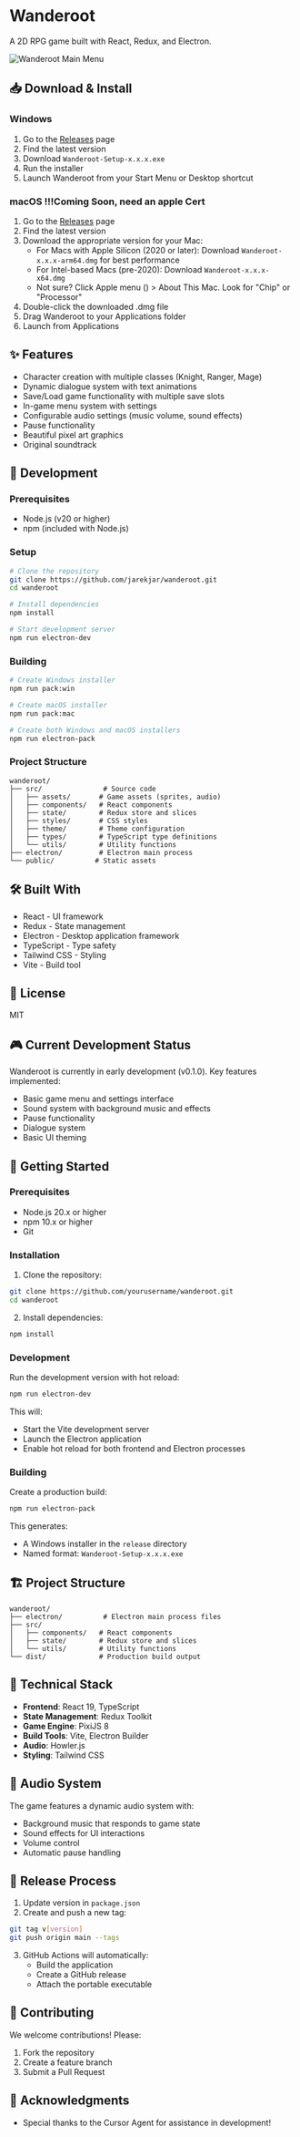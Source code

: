 # Wanderoot

A 2D RPG game built with React, Redux, and Electron.

![Wanderoot Main Menu](screenshots/main-menu.png)

## 📥 Download & Install

### Windows
1. Go to the [Releases](https://github.com/jarekjar/wanderoot/releases) page
2. Find the latest version
3. Download `Wanderoot-Setup-x.x.x.exe`
4. Run the installer
5. Launch Wanderoot from your Start Menu or Desktop shortcut

### macOS !!!Coming Soon, need an apple Cert
1. Go to the [Releases](https://github.com/jarekjar/wanderoot/releases) page
2. Find the latest version
3. Download the appropriate version for your Mac:
   - For Macs with Apple Silicon (2020 or later): Download `Wanderoot-x.x.x-arm64.dmg` for best performance
   - For Intel-based Macs (pre-2020): Download `Wanderoot-x.x.x-x64.dmg`
   - Not sure? Click Apple menu () > About This Mac. Look for "Chip" or "Processor"
4. Double-click the downloaded .dmg file
5. Drag Wanderoot to your Applications folder
6. Launch from Applications

## ✨ Features

- Character creation with multiple classes (Knight, Ranger, Mage)
- Dynamic dialogue system with text animations
- Save/Load game functionality with multiple save slots
- In-game menu system with settings
- Configurable audio settings (music volume, sound effects)
- Pause functionality
- Beautiful pixel art graphics
- Original soundtrack

## 🚀 Development

### Prerequisites

- Node.js (v20 or higher)
- npm (included with Node.js)

### Setup

```bash
# Clone the repository
git clone https://github.com/jarekjar/wanderoot.git
cd wanderoot

# Install dependencies
npm install

# Start development server
npm run electron-dev
```

### Building

```bash
# Create Windows installer
npm run pack:win

# Create macOS installer
npm run pack:mac

# Create both Windows and macOS installers
npm run electron-pack
```

### Project Structure

```
wanderoot/
├── src/               # Source code
│   ├── assets/       # Game assets (sprites, audio)
│   ├── components/   # React components
│   ├── state/        # Redux store and slices
│   ├── styles/       # CSS styles
│   ├── theme/        # Theme configuration
│   ├── types/        # TypeScript type definitions
│   └── utils/        # Utility functions
├── electron/         # Electron main process
└── public/          # Static assets
```

## 🛠️ Built With

- React - UI framework
- Redux - State management
- Electron - Desktop application framework
- TypeScript - Type safety
- Tailwind CSS - Styling
- Vite - Build tool

## 📝 License

MIT


## 🎮 Current Development Status

Wanderoot is currently in early development (v0.1.0). Key features implemented:
- Basic game menu and settings interface
- Sound system with background music and effects
- Pause functionality
- Dialogue system
- Basic UI theming

## 🚀 Getting Started

### Prerequisites
- Node.js 20.x or higher
- npm 10.x or higher
- Git

### Installation

1. Clone the repository:
```bash
git clone https://github.com/yourusername/wanderoot.git
cd wanderoot
```

2. Install dependencies:
```bash
npm install
```

### Development

Run the development version with hot reload:
```bash
npm run electron-dev
```

This will:
- Start the Vite development server
- Launch the Electron application
- Enable hot reload for both frontend and Electron processes

### Building

Create a production build:
```bash
npm run electron-pack
```

This generates:
- A Windows installer in the `release` directory
- Named format: `Wanderoot-Setup-x.x.x.exe`

## 🏗️ Project Structure

```
wanderoot/
├── electron/          # Electron main process files
├── src/
│   ├── components/   # React components
│   ├── state/        # Redux store and slices
│   └── utils/        # Utility functions
└── dist/             # Production build output
```

## 🔧 Technical Stack

- **Frontend**: React 19, TypeScript
- **State Management**: Redux Toolkit
- **Game Engine**: PixiJS 8
- **Build Tools**: Vite, Electron Builder
- **Audio**: Howler.js
- **Styling**: Tailwind CSS

## 🎵 Audio System

The game features a dynamic audio system with:
- Background music that responds to game state
- Sound effects for UI interactions
- Volume control
- Automatic pause handling

## 🚀 Release Process

1. Update version in `package.json`
2. Create and push a new tag:
```bash
git tag v[version]
git push origin main --tags
```
3. GitHub Actions will automatically:
   - Build the application
   - Create a GitHub release
   - Attach the portable executable

## 🤝 Contributing

We welcome contributions! Please:
1. Fork the repository
2. Create a feature branch
3. Submit a Pull Request

## 🙏 Acknowledgments

- Special thanks to the Cursor Agent for assistance in development!
